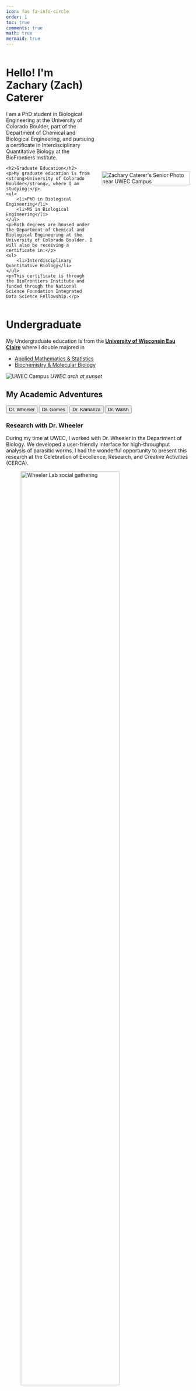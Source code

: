 ```yaml
---
icon: fas fa-info-circle
order: 1
toc: true
comments: true
math: true
mermaid: true
---
```

<div style="display: flex; flex-direction: row; align-items: center; justify-content: center;">

<div style="flex: 1; padding-right: 20px;">
    <h1>Hello! I'm Zachary (Zach) Caterer</h1>
    <p>I am a PhD student in Biological Engineering at the University of Colorado Boulder, part of the Department of Chemical and Biological Engineering, and pursuing a certificate in Interdisciplinary Quantitative Biology at the BioFrontiers Institute.</p>

    <h2>Graduate Education</h2>
    <p>My graduate education is from <strong>University of Colorado Boulder</strong>, where I am studying:</p>
    <ul>
        <li>PhD in Biological Engineering</li>
        <li>MS in Biological Engineering</li>
    </ul>
    <p>Both degrees are housed under the Department of Chemical and Biological Engineering at the University of Colorado Boulder. I will also be receiving a certificate in:</p>
    <ul>
        <li>Interdisciplinary Quantitative Biology</li>
    </ul>
    <p>This certificate is through the BioFrontiers Institute and funded through the National Science Foundation Integrated Data Science Fellowship.</p>
</div>

<div style="flex: 1;">
    <img src="assets/images/people/zach/avatar.jpg" alt="Zachary Caterer's Senior Photo near UWEC Campus" style="width: 100%; height: auto;">
</div>

</div>

# Undergraduate 
My Undergraduate education is from the **[University of Wisconsin Eau Claire](https://www.uwec.edu/)** where I double majored in 
- [Applied Mathematics & Statistics](https://www.uwec.edu/academics/programs/undergraduate/statistics-applied-mathematics/) 
- [Biochemistry & Molecular Biology](https://www.uwec.edu/academics/programs/undergraduate/biochemistry-molecular-biology/)

![UWEC Campus](assets/images/uwec/uwec_sunset_arch.jpeg)
_UWEC arch at sunset_

## My Academic Adventures 

<!-- Tab links -->
<div class="tab">
  <button class="tablinks" onclick="openCity(event, 'Wheeler')">Dr. Wheeler</button>
  <button class="tablinks" onclick="openCity(event, 'Gomes')">Dr. Gomes</button>
  <button class="tablinks" onclick="openCity(event, 'Kamariza')">Dr. Kamariza</button>
  <button class="tablinks" onclick="openCity(event, 'Walsh')">Dr. Walsh</button>
</div>

<!-- Tab content -->
<div id="Wheeler" class="tabcontent">
  <h3>Research with Dr. Wheeler</h3>
  <p>
    During my time at UWEC, I worked with Dr. Wheeler in the Department of Biology. We developed a user-friendly interface for high-throughput analysis of parasitic worms. I had the wonderful opportunity to present this research at the Celebration of Excellence, Research, and Creative Activities (CERCA).
  </p>
  <figure>
    <img src="assets/images/uwec/wheeler_lab.jpeg" alt="Wheeler Lab social gathering" style="width: 80%; height: auto;">
    <figcaption>Wheeler Lab social gathering</figcaption>
  </figure>

  <h4>Project Summary</h4>
  <p>
    The project, titled wrmXpress GUI, aimed to address the challenges in processing large imaging datasets generated by automated microscopy, particularly in the context of antiparasitic research. The tool analyzes high-content imaging data across various worm species, focusing on parasitic worms.
  </p>

  <h4>Where to Learn More</h4>
  <ul>
    <li>Visit <a href="https://wheelerlab.bio/">Dr. Wheeler's lab page</a>.</li>
    <li>Explore the wrmXpress GUI on <a href="https://github.com/wheelerlab-uwec/wrmXpress-gui">GitHub</a>.</li>
  </ul>
</div>

<div id="Gomes" class="tabcontent">
  <h3>Research with Dr. Gomes</h3>
  <p>
    I collaborated with Dr. Rahul Gomes in the Department of Computer Science on two research projects. I presented this research at the Celebration of Excellence, Research, and Creative Activities (CERCA), and the National Conference on Undergraduate Research (NCUR).
  </p>

  <h4>Project Summaries</h4>
  <ol>
    <li><b>Pancreatic Ductal Adenocarcinoma (PDAC)</b>
      <p>
        We developed a scalable feature selection and deep learning framework to identify methylation sites in the human genome associated with PDAC. Our findings hold promise for improving diagnosis and treatment outcomes for this aggressive cancer.
      </p>
      <figure>
        <img src="assets/images/uwec/cerca_avec_gomes.jpg" alt="Gomes Research Lab Presenting PDAC Project at CERCA 2024" style="width: 80%; height: auto;">
        <figcaption>Gomes Research Lab presenting PDAC Project at CERCA 2024</figcaption>
      </figure>
    </li>

    <li><b>Artificial Intelligence in Tumor Classification Using FTIR</b>
      <p>
        We proposed a deep learning framework for classifying kidney tumor tissue microarrays using Infrared (IR) spectroscopic imaging data, achieving a classification accuracy of 95.47%.
      </p>
    </li>
  </ol>
</div>

<div id="Kamariza" class="tabcontent">
  <h3>Research with Dr. Kamariza</h3>
  <p>
    As an <b>Amgen Scholar</b> at UCLA's Department of Bioengineering, I worked with Dr. Mireille Kamariza on developing cutting-edge diagnostics for Tuberculosis (TB).
  </p>

  <h4>Project Summary</h4>
  <p>
    Our study utilized unique probes for rapid TB detection and incorporated them with Octopi, a machine-learning-enhanced automated fluorescence microscope, significantly improving diagnostic practices.
  </p>

  <div style="display: flex; justify-content: space-around;">
    <figure>
      <img src="assets/images/ucla/lab_circ.JPG" alt="UCLA TKL Lab Circle" style="width: 80%; height: auto;">
      <figcaption>Figure 1: UCLA TKL Lab Circle</figcaption>
    </figure>
    <figure>
      <img src="assets/images/ucla/ev_amgen.png" alt="UCLA TKL Lab Circle" style="width: 80%; height: auto;">
      <figcaption>Figure 2: EV AMGEN Scholar</figcaption>
    </figure>
    <figure>
      <img src="assets/images/ucla/lab_circ_2.JPG" alt="UCLA TKL Lab Circle Part 2" style="width: 80%; height: auto;">
      <figcaption>Figure 3: UCLA TKL Lab Circle Part 2</figcaption>
    </figure>
  </div>

  <h4>Where to Learn More</h4>
  <ul>
    <li>Visit <a href="https://www.kamarizalab.com/">The Kamariza Lab Website</a>.</li>
    <li>Learn about <a href="https://sciences.ugresearch.ucla.edu/programs-and-scholarships/amgen-scholars/">AMGEN Scholars at UCLA</a>.</li>
  </ul>
</div>

<div id="Walsh" class="tabcontent">
  <h3>Research with Dr. Walsh</h3>
  <p>
    I started my research journey with Dr. Michael Walsh in the Department of Materials Science & Biomedical Engineering, now at the New York Institute of Technology. I presented our findings at Research in the Rotunda, CERCA, and NCUR.
  </p>

  <figure>
    <img src="assets/images/uwec/spl.jpg" alt="Spectral Pathology Lab" style="width: 80%; height: auto;">
    <figcaption>SPL Lab</figcaption>
  </figure>

  <h4>Project Summaries</h4>
  <ol>
    <li><b>Analysis of Bcl2-Associated Anthanogene 3 Mutated Cardiac Tissue</b>
      <p>
        This study delves into BAG3 mutations using Fourier-Transform Infrared Spectroscopy (FTIR) for better understanding cardiomyopathies.
      </p>
    </li>

    <li><b>Differentiating Between Non-Alcoholic Steatohepatitis and Alcoholic Steatohepatitis through FTIR Imaging</b>
      <p>
        This research identified biochemical fingerprints that differentiate NASH from ASH, leading to better diagnostics.
      </p>
    </li>

    <li><b>Using Infrared Light for Kidney Cancer Diagnosis and Treatment</b>
      <p>
        The project explored the use of mid-infrared (MIR) imaging for kidney cancer diagnosis, especially distinguishing between tumor types.
      </p>
    </li>

    <li><b>Artificial Intelligence in Tumor Classification Using FTIR</b>
      <p>
        A deep learning framework automated the classification of kidney tumor tissue microarrays, achieving a classification accuracy of 95.47%.
      </p>
    </li>

    <li><b>Comparing FTIR Imaging and QCL Technology for Renal Tumor Diagnosis</b>
      <p>
        This study compared FTIR and QCL technology for differentiating renal tumors, improving diagnostic accuracy.
      </p>
    </li>

    <li><b>Spectral Pathology Lab Application Database (SPLAD)</b>
      <p>
        I contributed to developing software for analyzing spectroscopic data, which enhanced research capabilities and streamlined data analysis.
      </p>
    </li>
  </ol>

  <figure>
    <img src="assets/images/uwec/cerca2022.jpg" alt="CERCA 2022 Poster Presentation" style="width: 80%; height: auto;">
    <figcaption>CERCA 2022 Poster Presentation</figcaption>
  </figure>

  <h4>Where to Learn More</h4>
  <ul>
    <li>Visit <a href="https://www.spectralpathology.com/">The Spectral Pathology Lab Website</a>.</li>
  </ul>
</div>


<script>
// Function to open the specified tab
function openTab(evt, tabName) {
    var i, tabcontent, tablinks;
    // Hide all tab content
    tabcontent = document.getElementsByClassName("tabcontent");
    for (i = 0; i < tabcontent.length; i++) {
        tabcontent[i].style.display = "none";
    }
    // Remove the "active" class from all tab links
    tablinks = document.getElementsByClassName("tablinks");
    for (i = 0; i < tablinks.length; i++) {
        tablinks[i].className = tablinks[i].className.replace(" active", "");
    }
    // Show the current tab content and add "active" class to the link
    document.getElementById(tabName).style.display = "block";
    evt.currentTarget.className += " active";
}
// Open the "Wheeler" tab by default
window.onload = function() {
    document.getElementById("defaultOpen").click();
};
</script>


## Personal Life 

In my downtime, I love to spend time with my 4-year-old, Koda, a golden retriever who's therapy-certified, where we visit nursing homes and hospital. When not caring for others he is persuing his a PhD in Squirrel Habitat Management.


<div style="display: flex; justify-content: space-around;">
    <figure>
        <img src="assets/images/people/koda/koda_cozy.jpeg" alt="UCLA TKL Lab Circle" style="width: 80%; height: auto;">
        <figcaption>Figure 1: Koda</figcaption>
    </figure>
    <figure>
        <img src="assets/images/people/koda/zach_n_baby_koda.jpeg" alt="UCLA TKL Lab Circle" style="width: 80%; height: auto;">
        <figcaption>Figure 2: Koda as a puppy</figcaption>
    </figure>
    <figure>
        <img src="assets/images/people/koda/koda_snowshoe.jpeg" alt="UCLA TKL Lab Circle" style="width: 80%; height: auto;">
        <figcaption>Figure 3: Snowshoing</figcaption>
    </figure>
</div>